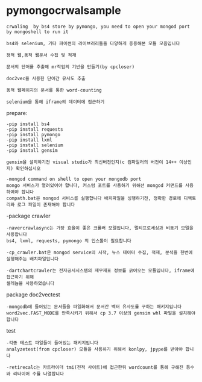 # pymongocrwalsample
	
	crwaling  by bs4 store by pymongo, you need to open your mongod port by mongoshell to run it
	
	bs4와 selenium, 기타 파이썬의 라이브러리들을 다양하게 응용해본 모듈 모음입니다
	
	정적 웹,동적 웹문서 수집 및 적재
	
	문서의 단어를 추출해 mr작업의 기반을 만들기(by cpcloser) 
	
	doc2vec을 사용한 단어간 유사도 추출 
	
	동적 웹페이지의 문서를 통한 word-counting
	
	selenium을 통해 iframe의 데이터에 접근하기
 

prepare:
	
	-pip install bs4
	-pip install requests
	-pip install pymongo
	-pip install lxml
	-pip install selenium
	-pip install gensim

	gensim을 설치하기전 visual studio가 최신버전인지(c 컴파일러의 버전이 14++ 이상인지) 확인하십시오
	
	-mongod command on shell to open your mongodb port
	mongo 서비스가 열려있어야 합니다, 커스텀 포트를 사용하기 위해선 mongod 커맨드를 사용하여야 합니다
	compath.bat은 mongod 서비스를 실행합니다 배치파일을 싱행하기전, 정확한 경로에 디렉토리와 로그 파일이 존재해야 합니다

-package crawler
	
	-navercrawlasync는 가장 효율이 좋은 크롤러 모델입니다, 멀티프로세싱과 비동기 모델을 사용합니다
	bs4, lxml, requests, pymongo 의 인스톨이 필요합니다
	
  	-cp_crawler.bat은 mongod service의 시작, 뉴스 데이터 수집, 적재, 분석을 한번에 실행해주는 배치파일입니다
  
	-dartchartcrawler는 전자공시시스템의 재무재표 정보를 긁어오는 모듈입니다, iframe에 접근하기 위해
	셀레늄을 사용하였습니다
	

package doc2vectest
	
	-mongodb에 들어있는 문서들을 파일화해서 문서간 벡터 유사도를 구하는 패키지입니다
	word2vec.FAST_MODE를 만족시키기 위해서 cp 3.7 이상의 gensim whl 파일을 설치해야 합니다


test
	
	-각종 테스트 파일들이 들어있는 패키지입니다
	analyzetest(from cpcloser) 모듈을 사용하기 위해서 konlpy, jpype를 받아야 합니다

	-retirecalc는 카트라이더 tmi(전적 사이트)에 접근한뒤 wordcount를 통헤 구해진 등수와 리타이어 수를 나열합니다
